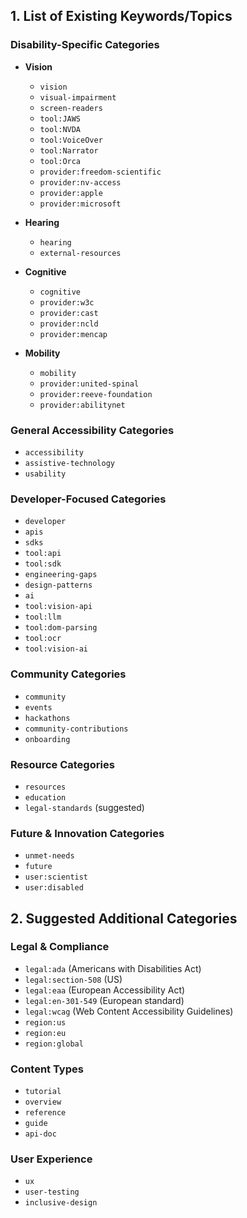 ## 1. List of Existing Keywords/Topics

### Disability-Specific Categories
- **Vision**
    - `vision`
    - `visual-impairment`
    - `screen-readers`
    - `tool:JAWS`
    - `tool:NVDA`
    - `tool:VoiceOver`
    - `tool:Narrator`
    - `tool:Orca`
    - `provider:freedom-scientific`
    - `provider:nv-access`
    - `provider:apple`
    - `provider:microsoft`

- **Hearing**
    - `hearing`
    - `external-resources`

- **Cognitive**
    - `cognitive`
    - `provider:w3c`
    - `provider:cast`
    - `provider:ncld`
    - `provider:mencap`

- **Mobility**
    - `mobility`
    - `provider:united-spinal`
    - `provider:reeve-foundation`
    - `provider:abilitynet`

### General Accessibility Categories
- `accessibility`
- `assistive-technology`
- `usability`

### Developer-Focused Categories
- `developer`
- `apis`
- `sdks`
- `tool:api`
- `tool:sdk`
- `engineering-gaps`
- `design-patterns`
- `ai`
- `tool:vision-api`
- `tool:llm`
- `tool:dom-parsing`
- `tool:ocr`
- `tool:vision-ai`

### Community Categories
- `community`
- `events`
- `hackathons`
- `community-contributions`
- `onboarding`

### Resource Categories
- `resources`
- `education`
- `legal-standards` (suggested)

### Future & Innovation Categories
- `unmet-needs`
- `future`
- `user:scientist`
- `user:disabled`

## 2. Suggested Additional Categories

### Legal & Compliance
- `legal:ada` (Americans with Disabilities Act)
- `legal:section-508` (US)
- `legal:eaa` (European Accessibility Act)
- `legal:en-301-549` (European standard)
- `legal:wcag` (Web Content Accessibility Guidelines)
- `region:us`
- `region:eu`
- `region:global`

### Content Types
- `tutorial`
- `overview`
- `reference`
- `guide`
- `api-doc`

### User Experience
- `ux`
- `user-testing`
- `inclusive-design`